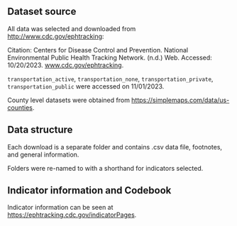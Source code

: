 ## Dataset source

All data was selected and downloaded from http://www.cdc.gov/ephtracking:

Citation: 
Centers for Disease Control and Prevention. National Environmental Public Health Tracking Network. (n.d.) Web. Accessed: 10/20/2023. www.cdc.gov/ephtracking.

`transportation_active`, `transportation_none`, `transportation_private`, `transportation_public` were accessed on 11/01/2023.

County level datasets were obtained from https://simplemaps.com/data/us-counties.

## Data structure

Each download is a separate folder and contains .csv data file, footnotes, and general information.

Folders were re-named to with a shorthand for indicators selected. 

## Indicator information and Codebook

Indicator information can be seen at https://ephtracking.cdc.gov/indicatorPages.